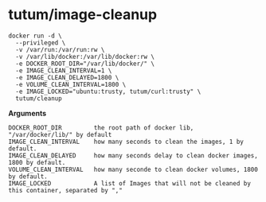 tutum/image-cleanup
=========================

    docker run -d \
      --privileged \
      -v /var/run:/var/run:rw \
      -v /var/lib/docker:/var/lib/docker:rw \
      -e DOCKER_ROOT_DIR="/var/lib/docker/" \
      -e IMAGE_CLEAN_INTERVAL=1 \
      -e IMAGE_CLEAN_DELAYED=1800 \
      -e VOLUME_CLEAN_INTERVAL=1800 \
      -e IMAGE_LOCKED="ubuntu:trusty, tutum/curl:trusty" \
      tutum/cleanup

**Arguments**

    DOCKER_ROOT_DIR         the root path of docker lib, "/var/docker/lib/" by default
    IMAGE_CLEAN_INTERVAL    how many seconds to clean the images, 1 by default.
    IMAGE_CLEAN_DELAYED     how many seconds delay to clean docker images, 1800 by default.
    VOLUME_CLEAN_INTERVAL   how many seconde to clean docker volumes, 1800 by default.
    IMAGE_LOCKED            A list of Images that will not be cleaned by this container, separated by ","
